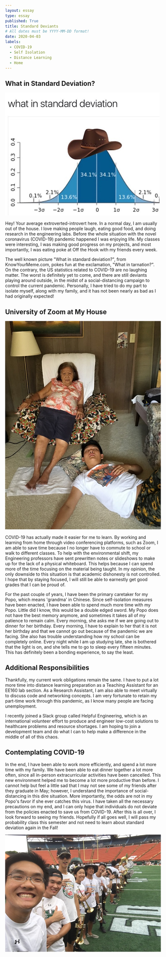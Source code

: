 ```yaml
---
layout: essay
type: essay
published: True
title: Standard Deviants
# All dates must be YYYY-MM-DD format!
date: 2020-04-03
labels:
  - COVID-19
  - Self Isolation
  - Distance Learning
  - Home
---
```


## What in Standard Deviation?

<img class="ui medium right floated rounded image" src="../images/covid-stdDev.jpg">

Hey! Your average extroverted-introvert here. In a normal day, I am usually out of the house. I love making people laugh, eating good food, and doing research in the engineering labs. Before the whole situation with the novel coronavirus (COVID-19) pandemic happened I was enjoying life. My classes were interesting, I was making good progress on my projects, and most importantly, I was eating poke at Off the Hook with my friends every week.

The well known picture "What in standard deviation?", from KnowYourMeme.com, pokes fun at the exclamation, "What in tarnation?". On the contrary, the US statistics related to COVID-19 are no laughing matter. The worst is definitely yet to come, and there are still deviants playing around outside, in the midst of a social-distancing campaign to control the current pandemic. Personally, I have tried to do my part to isolate myself, along with my family, and it has not been nearly as bad as I had originally expected!

## University of Zoom at My House

<img class="ui medium right floated rounded image" src="../images/covid-grandma.jpg">

COVID-19 has actually made it easier for me to learn. By working and learning from home through video conferencing platforms, such as Zoom, I am able to save time because I no longer have to commute to school or walk to different classes. To help with the environmental shift, my Engineering professors have sent prewritten notes or slideshows to make up for the lack of a physical whiteboard. This helps because I can spend more of the time focusing on the material being taught. In my opinion, the only downside to this situation is that academic dishonesty is not controlled. I hope that by staying focused, I will still be able to earnestly get good grades that I can be proud of.

For the past couple of years, I have been the primary caretaker for my Popo, which means 'grandma' in Chinese. Since self-isolation measures have been enacted, I have been able to spend much more time with my Popo. Little did I know, this would be a double edged sword. My Popo does not have the best memory anymore, and sometimes it takes all of my patience to remain calm. Every morning, she asks me if we are going out to dinner for her birthday. Every morning, I have to explain to her that it is not her birthday and that we cannot go out because of the pandemic we are facing. She also has trouble understanding how my school can be completely online. Every night while I am up studying late, she is bothered that the light is on, and she tells me to go to sleep every fifteen minutes. This has definitely been a bonding experience, to say the least.

## Additional Responsibilities
Thankfully, my current work obligations remain the same. I have to put a lot more time into distance learning preparation as a Teaching Assistant for an EE160 lab section. As a Research Assistant, I am also able to meet virtually to discuss code and networking concepts. I am very fortunate to retain my part-time work through this pandemic, as I know many people are facing unemployment.

I recently joined a Slack group called Helpful Engineering, which is an international volunteer effort to produce and engineer low-cost solutions to healthcare problems and resource shortages. I am hoping to join a development team and do what I can to help make a difference in the middle of all of this chaos.

## Contemplating COVID-19
In the end, I have been able to work more efficiently, and spend a lot more time with my family. We have been able to eat dinner together a lot more often, since all in-person extracurricular activities have been cancelled. This new environment helped me to become a lot more productive than before. I cannot help but feel a little sad that I may not see some of my friends after they graduate in May; however, I understand the importance of social-distancing in this dire situation. More importantly, the odds are not in my Popo's favor if she ever catches this virus. I have taken all the necessary precautions on my end, and I can only hope that individuals do not deviate from the policies enacted to save us from COVID-19. After this is all over, I look forward to seeing my friends. Hopefully if all goes well, I will pass my probability class this semester and not need to learn about standard deviation again in the Fall!

<img class="ui huge centered rounded image" src="../images/covid-friends.jpg">
